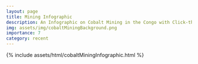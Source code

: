 ```yaml
---
layout: page
title: Mining Infographic
description: An Infographic on Cobalt Mining in the Congo with Click-through to a Tableau Dashboard
img: assets/img/cobaltMiningBackground.png 
importance: 7
category: recent
---
```

<div>
  {% include assets/html/cobaltMiningInfographic.html %}
</div>